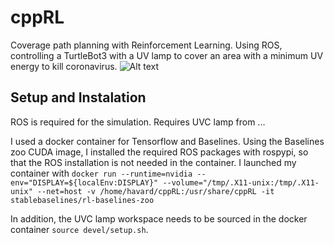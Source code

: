 # cppRL
Coverage path planning with Reinforcement Learning. Using ROS, controlling a TurtleBot3 with a UV lamp to cover an area with a minimum UV energy to kill coronavirus.
![Alt text](img/uv_lamp_sim.png?raw=true "sim")

## Setup and Instalation 
ROS is required for the simulation. Requires UVC lamp from ... 

I used a docker container for Tensorflow and Baselines. Using the Baselines zoo CUDA image, I installed the required ROS packages with rospypi, so that the ROS installation is not needed in the container.
I launched my container with `docker run --runtime=nvidia --env="DISPLAY=${localEnv:DISPLAY}" --volume="/tmp/.X11-unix:/tmp/.X11-unix" --net=host -v /home/havard/cppRL:/usr/share/cppRL -it stablebaselines/rl-baselines-zoo`

In addition, the UVC lamp workspace needs to be sourced in the docker container `source devel/setup.sh`.  

